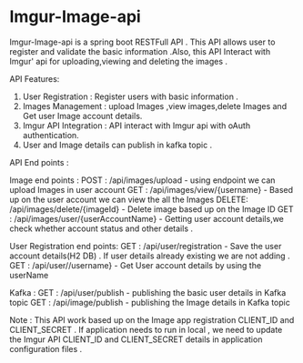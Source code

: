 # Imgur-Image-api

Imgur-Image-api is a spring boot RESTFull API . This API allows user to register and validate the basic information .Also, this API Interact with Imgur' api for uploading,viewing and deleting the images .


API Features:

1) User Registration : Register users with basic information .
2) Images Management : upload Images ,view images,delete Images and Get user Image account details.
3) Imgur API Integration : API interact with Imgur api with oAuth authentication.
4) User and Image details can publish in kafka topic .

API End points :

 Image end points : 
      POST :  /api/images/upload  - using endpoint we can upload Images in user account
      GET :   /api/images/view/{username} - Based up on the user account we can view the all the Images
      DELETE: /api/images/delete/{imageId} - Delete image based up on the Image ID
      GET :   /api/images/user/{userAccountName} - Getting user account details,we check whether account status and other details .

 User Registration end points:
      GET :   /api/user/registration  - Save the user account details(H2 DB) . If user details already existing we are not adding .
      GET :   /api/user//username}  -  Get User account details by using the userName 

 Kafka :
      GET :   /api/user/publish - publishing the basic user details in Kafka topic
      GET :   /api/image/publish - publishing the Image details in Kafka topic 
    
Note : This API work based up on the Image app registration CLIENT_ID and CLIENT_SECRET . If application needs to run in local , we need to update the Imgur API CLIENT_ID and CLIENT_SECRET details in application configuration files .


